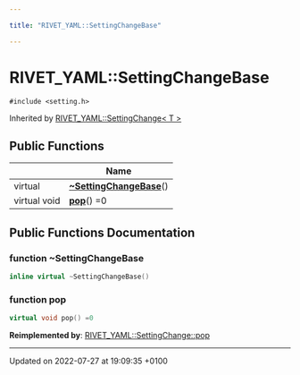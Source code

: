 ```yaml
---

title: "RIVET_YAML::SettingChangeBase"

---
```


# RIVET_YAML::SettingChangeBase






`#include <setting.h>`

Inherited by [RIVET_YAML::SettingChange< T >](http://example.org/classes/classrivet__yaml_1_1settingchange/)

## Public Functions

|                | Name           |
| -------------- | -------------- |
| virtual | **[~SettingChangeBase](http://example.org/classes/classrivet__yaml_1_1settingchangebase/#function-~settingchangebase)**() |
| virtual void | **[pop](http://example.org/classes/classrivet__yaml_1_1settingchangebase/#function-pop)**() =0 |

## Public Functions Documentation

### function ~SettingChangeBase

```cpp
inline virtual ~SettingChangeBase()
```


### function pop

```cpp
virtual void pop() =0
```


**Reimplemented by**: [RIVET_YAML::SettingChange::pop](http://example.org/classes/classrivet__yaml_1_1settingchange/#function-pop)


-------------------------------

Updated on 2022-07-27 at 19:09:35 +0100